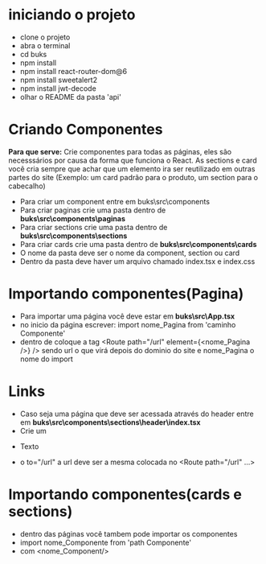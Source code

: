 # iniciando o projeto
- clone o projeto
- abra o terminal
- cd buks
- npm install
- npm install react-router-dom@6
- npm install sweetalert2
- npm install jwt-decode
- olhar o README da pasta 'api'

# Criando Componentes
**Para que serve:** Crie componentes para todas as páginas, eles são necesssários por causa da forma que funciona o React. As sections e card você cria sempre que achar que um elemento ira ser reutilizado em outras partes do  site (Exemplo: um card padrão para o produto, um section para o cabecalho)

- Para criar um component entre em buks\src\components
- Para criar paginas crie uma pasta dentro de  **buks\src\components\paginas** 
- Para criar sections crie uma pasta dentro de  **buks\src\components\sections** 
- Para criar cards crie uma pasta dentro de  **buks\src\components\cards** 
- O nome da pasta deve ser o nome da component, section ou card
- Dentro da pasta deve haver um arquivo chamado index.tsx e index.css



# Importando componentes(Pagina)
- Para importar uma página você deve estar em **buks\src\App.tsx** 
- no inicio da página escrever: import nome_Pagina from 'caminho Componente'
- dentro de <Routes></Routes> coloque a tag <Route path="/url" element={<nome_Pagina />} /> sendo url o que virá depois do dominio do site e nome_Pagina o nome do import

# Links
- Caso seja uma página que deve ser acessada através do header entre em **buks\src\components\sections\header\index.tsx**
- Crie um <li><Link to="/url" className='texto t1 pag'><p>Texto</p></Link></li>
- o to="/url" a url deve ser a mesma colocada no <Route path="/url" ...>

# Importando componentes(cards e sections)
- dentro das páginas você tambem pode importar os componentes 
- import nome_Componente from 'path Componente'
- com <nome_Component/>
